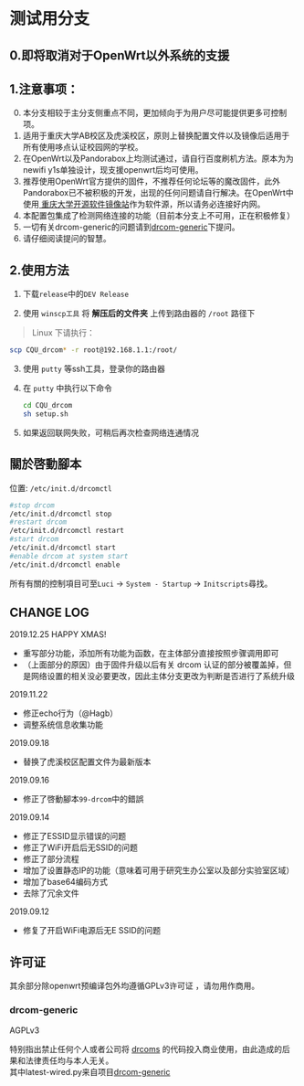 # 测试用分支

## 0.即将取消对于OpenWrt以外系统的支援

## 1.注意事项：
0. 本分支相较于主分支侧重点不同，更加倾向于为用户尽可能提供更多可控制项。
1. 适用于重庆大学AB校区及虎溪校区，原则上替换配置文件以及镜像后适用于所有使用哆点认证校园网的学校。
2. 在OpenWrt以及Pandorabox上均测试通过，请自行百度刷机方法。原本为为newifi y1s单独设计，现支援openwrt后均可使用。
3. 推荐使用OpenWrt官方提供的固件，不推荐任何论坛等的魔改固件，此外Pandorabox已不被积极的开发，出现的任何问题请自行解决。在OpenWrt中使用[ 重庆大学开源软件镜像站](http://mirrors.cqu.edu.cn/openwrt/)作为软件源，所以请务必连接好内网。
4. 本配置包集成了检测网络连接的功能（目前本分支上不可用，正在积极修复）
5. 一切有关drcom-generic的问题请到[drcom-generic](https://github.com/drcom-generic)下提问。
6. 请仔细阅读提问的智慧。

## 2.使用方法

1. 下载`release`中的`DEV Release`

2. 使用 `winscp工具` 将 __解压后的文件夹__ 上传到路由器的 `/root` 路径下
> Linux 下请执行：
```bash
scp CQU_drcom* -r root@192.168.1.1:/root/
```

3. 使用 `putty` 等ssh工具，登录你的路由器

4. 在 `putty` 中执行以下命令

   ``` bash
   cd CQU_drcom
   sh setup.sh
   ```

5. 如果返回联网失败，可稍后再次检查网络连通情况

## 關於啓動腳本
位置: `/etc/init.d/drcomctl`
```sh
#stop drcom
/etc/init.d/drcomctl stop
#restart drcom
/etc/init.d/drcomctl restart
#start drcom
/etc/init.d/drcomctl start
#enable drcom at system start
/etc/init.d/drcomctl enable
```
所有有關的控制項目可至`Luci` -> `System - Startup` -> `Initscripts`尋找。
## CHANGE LOG
2019.12.25
HAPPY XMAS!
- 重写部分功能，添加所有功能为函数，在主体部分直接按照步骤调用即可
- （上面部分的原因）由于固件升级以后有关 drcom 认证的部分被覆盖掉，但是网络设置的相关没必要更改，因此主体分支更改为判断是否进行了系统升级

2019.11.22
- 修正echo行为（@Hagb）
- 调整系统信息收集功能

2019.09.18
- 替换了虎溪校区配置文件为最新版本

2019.09.16
- 修正了啓動腳本`99-drcom`中的錯誤

2019.09.14
- 修正了ESSID显示错误的问题
- 修正了WiFi开启后无SSID的问题
- 修正了部分流程
- 增加了设置静态IP的功能（意味着可用于研究生办公室以及部分实验室区域）
- 增加了base64编码方式
- 去除了冗余文件

2019.09.12
- 修复了开启WiFi电源后无E SSID的问题

## 许可证
其余部分除openwrt预编译包外均遵循GPLv3许可证 ，请勿用作商用。
### drcom-generic
AGPLv3

特别指出禁止任何个人或者公司将 [drcoms](http://github.com/drcoms/) 的代码投入商业使用，由此造成的后果和法律责任均与本人无关。
</br>
其中latest-wired.py来自项目[drcom-generic](https://github.com/drcoms/drcom-generic)
